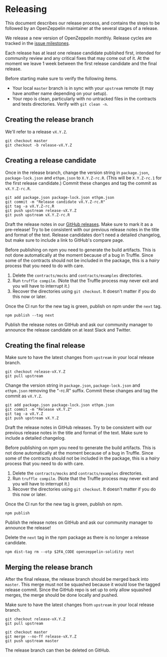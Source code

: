 # Releasing

This document describes our release process, and contains the steps to be followed by an OpenZeppelin maintainer at the several stages of a release.

We release a new version of OpenZeppelin monthly. Release cycles are tracked in the [issue milestones](https://github.com/OpenZeppelin/openzeppelin-solidity/milestones).

Each release has at least one release candidate published first, intended for community review and any critical fixes that may come out of it. At the moment we leave 1 week between the first release candidate and the final release.

Before starting make sure to verify the following items.
* Your local `master` branch is in sync with your `upstream` remote (it may have another name depending on your setup).
* Your repo is clean, particularly with no untracked files in the contracts and tests directories. Verify with `git clean -n`.


## Creating the release branch

We'll refer to a release `vX.Y.Z`.

```
git checkout master
git checkout -b release-vX.Y.Z
```

## Creating a release candidate

Once in the release branch, change the version string in `package.json`, `package-lock.json` and `ethpm.json` to `X.Y.Z-rc.R`. (This will be `X.Y.Z-rc.1` for the first release candidate.) Commit these changes and tag the commit as `vX.Y.Z-rc.R`.

```
git add package.json package-lock.json ethpm.json
git commit -m "Release candidate vX.Y.Z-rc.R"
git tag -a vX.Y.Z-rc.R
git push upstream release-vX.Y.Z
git push upstream vX.Y.Z-rc.R
```

Draft the release notes in our [GitHub releases](https://github.com/OpenZeppelin/openzeppelin-solidity/releases). Make sure to mark it as a pre-release! Try to be consistent with our previous release notes in the title and format of the text. Release candidates don't need a detailed changelog, but make sure to include a link to GitHub's compare page.

Before publishing on npm you need to generate the build artifacts. This is not done automatically at the moment because of a bug in Truffle. Since some of the contracts should not be included in the package, this is a _hairy_ process that you need to do with care.

1. Delete the `contracts/mocks` and `contracts/examples` directories.
2. Run `truffle compile`. (Note that the Truffle process may never exit and you will have to interrupt it.)
3. Recover the directories using `git checkout`. It doesn't matter if you do this now or later.

Once the CI run for the new tag is green, publish on npm under the `next` tag.

```
npm publish --tag next
```

Publish the release notes on GitHub and ask our community manager to announce the release candidate on at least Slack and Twitter.

## Creating the final release

Make sure to have the latest changes from `upstream` in your local release branch.

```
git checkout release-vX.Y.Z
git pull upstream
```

Change the version string in `package.json`, `package-lock.json` and `ethpm.json` removing the "-rc.R" suffix. Commit these changes and tag the commit as `vX.Y.Z`.

```
git add package.json package-lock.json ethpm.json
git commit -m "Release vX.Y.Z"
git tag -a vX.Y.Z
git push upstream vX.Y.Z
```

Draft the release notes in GitHub releases. Try to be consistent with our previous release notes in the title and format of the text. Make sure to include a detailed changelog.

Before publishing on npm you need to generate the build artifacts. This is not done automatically at the moment because of a bug in Truffle. Since some of the contracts should not be included in the package, this is a _hairy_ process that you need to do with care.

1. Delete the `contracts/mocks` and `contracts/examples` directories.
2. Run `truffle compile`. (Note that the Truffle process may never exit and you will have to interrupt it.)
3. Recover the directories using `git checkout`. It doesn't matter if you do this now or later.

Once the CI run for the new tag is green, publish on npm.

```
npm publish
```

Publish the release notes on GitHub and ask our community manager to announce the release!

Delete the `next` tag in the npm package as there is no longer a release candidate.

```
npm dist-tag rm --otp $2FA_CODE openzeppelin-solidity next
```

## Merging the release branch

After the final release, the release branch should be merged back into `master`. This merge must not be squashed because it would lose the tagged release commit. Since the GitHub repo is set up to only allow squashed merges, the merge should be done locally and pushed.

Make sure to have the latest changes from `upstream` in your local release branch.

```
git checkout release-vX.Y.Z
git pull upstream
```

```
git checkout master
git merge --no-ff release-vX.Y.Z
git push upstream master
```

The release branch can then be deleted on GitHub.
